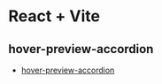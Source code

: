 # React + Vite

## hover-preview-accordion

- [hover-preview-accordion](https://github.com/BRajendra10/modern-web-components/blob/7159e14951b608e0bf7b9fe20014f0e7c0e0d9ed/hover-preview-accordion/public/ui.png)
